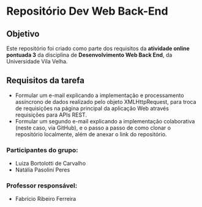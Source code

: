 # Repositório Dev Web Back-End

## Objetivo
Este repositório foi criado como parte dos requisitos da __atividade online pontuada 3__ da disciplina de __Desenvolvimento Web Back End__, da Universidade Vila Velha.

## Requisitos da tarefa
* Formular um e-mail explicando a implementação e processamento assíncrono de dados realizado pelo objeto XMLHttpRequest, para troca de requisições na página principal da aplicação Web através requisições para APIs REST.
* Formular um segundo e-mail explicando a implementação colaborativa (neste caso, via GitHub), e o passo a passo de como clonar o repositório localmente, além de anexar o link do repositório.

### Participantes do grupo:
* Luiza Bortolotti de Carvalho
* Natália Pasolini Peres

### Professor responsável:
* Fabrício Ribeiro Ferreira
